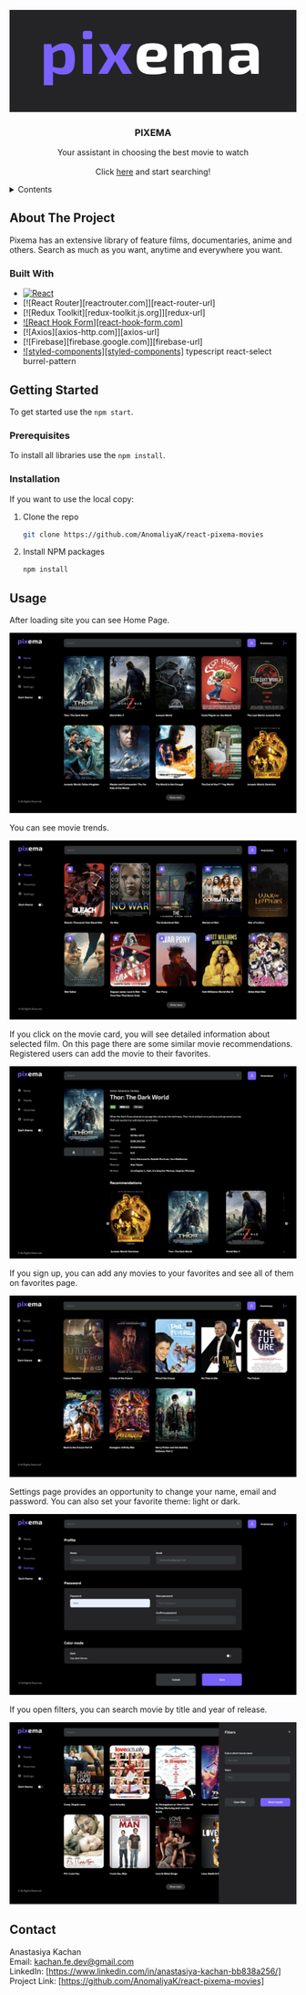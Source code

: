<!-- PROJECT LOGO -->

<div align="center">
<br />
<a href="https://github.com/AnomaliyaK/react-pixema-movies">
    <img src="documentation/images/pixema-logo.png" alt="Pixema Logo">
  </a>
   <h3 align="center">PIXEMA</h3>
  <p align="center">
    Your assistant in choosing the best movie to watch
    <br />
    <br />
    <!-- вставить ссылку на проект -->
     Сlick <a href="">here</a> and start searching!
    <br />
  </p>
</div>

<!-- TABLE OF CONTENTS -->
<details>
  <summary>Contents</summary>
  <ol>
    <li>
      <a href="#about-the-project">About The Project</a>
      <ul>
        <li><a href="#built-with">Built With</a></li>
      </ul>
    </li>
    <li>
      <a href="#getting-started">Getting Started</a>
      <ul>
        <li><a href="#prerequisites">Prerequisites</a></li>
        <li><a href="#installation">Installation</a></li>
      </ul>
    </li>
    <li><a href="#usage">Usage</a></li>
    <li><a href="#contact">Contact</a></li>
  </ol>
</details>

<!-- ABOUT THE PROJECT -->

## About The Project

Pixema has an extensive library of feature films, documentaries, anime and others. Search as much as you want, anytime and everywhere you want.

### Built With

<!-- ![TypeScript](https://img.shields.io/badge/typescript-%23007ACC.svg?style=for-the-badge&logo=typescript&logoColor=white)

![Styled Components](https://img.shields.io/badge/styled--components-DB7093?style=for-the-badge&logo=styled-components&logoColor=white) -->

- [![React][react.js]][react-url]
- [![React Router][reactrouter.com]][react-router-url]
- [![Redux Toolkit][redux-toolkit.js.org]][redux-url]
- [![React Hook Form][react-hook-form.com]][react-hook-form-url]
- [![Axios][axios-http.com]][axios-url]
- [![Firebase][firebase.google.com]][firebase-url]
- [![styled-components][styled-components]][styled-components-url]
  typescript
  react-select
  burrel-pattern

<!-- GETTING STARTED -->

## Getting Started

To get started use the `npm start`.

### Prerequisites

To install all libraries use the `npm install`.

### Installation

If you want to use the local copy:

1. Clone the repo
   ```sh
   git clone https://github.com/AnomaliyaK/react-pixema-movies
   ```
2. Install NPM packages
   ```sh
   npm install
   ```

## Usage

After loading site you can see Home Page.

<img src="documentation/images/home-page.png" alt="Home Page">

You can see movie trends.

<img src="documentation/images/trends-page.png" alt="Trends Page">

If you click on the movie card, you will see detailed information about selected film. On this page there are some similar movie recommendations. Registered users can add the movie to their favorites.

<img src="documentation/images/details-page.png" alt="Details Page">

If you sign up, you can add any movies to your favorites and see all of them on favorites page.

<img src="documentation/images/favorites-page.png" alt="Favorites Page">

Settings page provides an opportunity to change your name, email and password.
You can also set your favorite theme: light or dark.

<img src="documentation/images/settings-page.png" alt="Settings Page">

If you open filters, you can search movie by title and year of release.

<img src="documentation/images/filters.png" alt="Search Page">

<!-- CONTACT -->

## Contact

Anastasiya Kachan
<br />
Email: kachan.fe.dev@gmail.com
<br />
LinkedIn: [https://www.linkedin.com/in/anastasiya-kachan-bb838a256/]
<br />
Project Link: [https://github.com/AnomaliyaK/react-pixema-movies]

<!-- MARKDOWN LINKS & IMAGES -->
<!-- https://www.markdownguide.org/basic-syntax/#reference-style-links -->

[contributors-shield]: https://img.shields.io/github/contributors/othneildrew/Best-README-Template.svg?style=for-the-badge
[contributors-url]: https://github.com/othneildrew/Best-README-Template/graphs/contributors
[forks-shield]: https://img.shields.io/github/forks/othneildrew/Best-README-Template.svg?style=for-the-badge
[forks-url]: https://github.com/othneildrew/Best-README-Template/network/members
[stars-shield]: https://img.shields.io/github/stars/othneildrew/Best-README-Template.svg?style=for-the-badge
[stars-url]: https://github.com/othneildrew/Best-README-Template/stargazers
[issues-shield]: https://img.shields.io/github/issues/othneildrew/Best-README-Template.svg?style=for-the-badge
[issues-url]: https://github.com/othneildrew/Best-README-Template/issues
[license-shield]: https://img.shields.io/github/license/othneildrew/Best-README-Template.svg?style=for-the-badge
[license-url]: https://github.com/othneildrew/Best-README-Template/blob/master/LICENSE.txt
[linkedin-shield]: https://img.shields.io/badge/-LinkedIn-black.svg?style=for-the-badge&logo=linkedin&colorB=555
[linkedin-url]: https://linkedin.com/in/othneildrew
[product-screenshot]: images/screenshot.png
[next.js]: https://img.shields.io/badge/next.js-000000?style=for-the-badge&logo=nextdotjs&logoColor=white
[next-url]: https://nextjs.org/
[react.js]: https://img.shields.io/badge/React-20232A?style=for-the-badge&logo=react&logoColor=61DAFB
[react-url]: https://reactjs.org/
[vue.js]: https://img.shields.io/badge/Vue.js-35495E?style=for-the-badge&logo=vuedotjs&logoColor=4FC08D
[vue-url]: https://vuejs.org/
[angular.io]: https://img.shields.io/badge/Angular-DD0031?style=for-the-badge&logo=angular&logoColor=white
[angular-url]: https://angular.io/
[svelte.dev]: https://img.shields.io/badge/Svelte-4A4A55?style=for-the-badge&logo=svelte&logoColor=FF3E00
[svelte-url]: https://svelte.dev/
[laravel.com]: https://img.shields.io/badge/Laravel-FF2D20?style=for-the-badge&logo=laravel&logoColor=white
[laravel-url]: https://laravel.com
[bootstrap.com]: https://img.shields.io/badge/Bootstrap-563D7C?style=for-the-badge&logo=bootstrap&logoColor=white
[bootstrap-url]: https://getbootstrap.com
[jquery.com]: https://img.shields.io/badge/jQuery-0769AD?style=for-the-badge&logo=jquery&logoColor=white
[jquery-url]: https://jquery.com
[typescriptlang-url]: https://www.typescriptlang.org/
[react-hook-form-url]: https://react-hook-form.com/
[react-select-url]: https://react-select.com/home
[styled-components-url]: https://styled-components.com/
